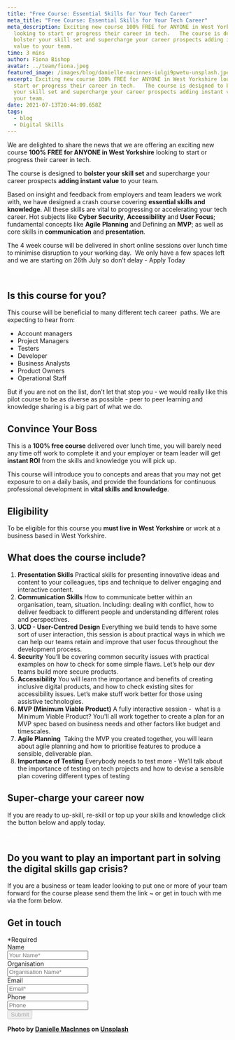```yaml
---
title: "Free Course: Essential Skills for Your Tech Career"
meta_title: "Free Course: Essential Skills for Your Tech Career"
meta_description: Exciting new course 100% FREE for ANYONE in West Yorkshire
  looking to start or progress their career in tech.   The course is designed to
  bolster your skill set and supercharge your career prospects adding instant
  value to your team.
time: 3 mins
author: Fiona Bishop
avatar: ../team/fiona.jpeg
featured_image: /images/blog/danielle-macinnes-iulgi9pwetu-unsplash.jpeg
excerpt: Exciting new course 100% FREE for ANYONE in West Yorkshire looking to
  start or progress their career in tech.   The course is designed to bolster
  your skill set and supercharge your career prospects adding instant value to
  your team.
date: 2021-07-13T20:44:09.658Z
tags:
  - blog
  - Digital Skills
---
```

We are delighted to share the news that we are offering an exciting new course **100% FREE for ANYONE in West Yorkshire** looking to start or progress their career in tech. 

The course is designed to **bolster your skill set** and supercharge your career prospects **adding instant value** to your team.

Based on insight and feedback from employers and team leaders we work with, we have designed a crash course covering **essential skills and knowledge**. All these skills are vital to progressing or accelerating your tech career. Hot subjects like **Cyber Security**, **Accessibility** and **User Focus**; fundamental concepts like **Agile** **Planning** and Defining an **MVP**; as well as core skills in **communication** and **presentation**.

The 4 week course will be delivered in short online sessions over lunch time to minimise disruption to your working day.  We only have a few spaces left and we are starting on 26th July so don’t delay - Apply Today

<a href="http://applyntc.thecodersguild.org.uk/" class="mt-auto inline-block py-2 px-4 bg-blue-200 text-white text-md font-bold font-heading rounded text-white" style="color: white">APPLY NOW <i class="align-middle ml-2 text-white fas fa-angle-right text-md leading-md" aria-hidden="true"></i></a>

## Is this course for you?

This course will be beneficial to many different tech career  paths. We are expecting to hear from:

* Account managers
* Project Managers
* Testers
* Developer
* Business Analysts
* Product Owners
* Operational Staff

But if you are not on the list, don’t let that stop you - we would really like this pilot course to be as diverse as possible - peer to peer learning and knowledge sharing is a big part of what we do.

## Convince Your Boss

This is a **100% free course** delivered over lunch time, you will barely need any time off work to complete it and your employer or team leader will get **instant ROI** from the skills and knowledge you will pick up.

This course will introduce you to concepts and areas that you may not get exposure to on a daily basis, and provide the foundations for continuous professional development in **vital skills and knowledge**. 

## Eligibility

To be eligible for this course you **must live in West Yorkshire** or work at a business based in West Yorkshire. 

## What does the course include?

1. **Presentation Skills**
   Practical skills for presenting innovative ideas and content to your colleagues, tips and technique to deliver engaging and interactive content.
2. **Communication Skills**
   How to communicate better within an organisation, team, situation. Including: dealing with conflict, how to deliver feedback to different people and understanding different roles and perspectives.
3. **UCD - User-Centred Design**
   Everything we build tends to have some sort of user interaction, this session is about practical ways in which we can help our teams retain and improve that user focus throughout the development process.
4. **Security**
   You’ll be covering common security issues with practical examples on how to check for some simple flaws. Let’s help our dev teams build more secure products.
5. **Accessibility**
   You will learn the importance and benefits of creating inclusive digital products, and how to check existing sites for accessibility issues. Let’s make stuff work better for those using assistive technologies.
6. **MVP (Minimum Viable Product)**
   A fully interactive session -  what is a Minimum Viable Product? You'll all work together to create a plan for an MVP spec based on business needs and other factors like budget and timescales.
7. **Agile Planning** 
   Taking the MVP you created together, you will learn about agile planning and how to prioritise features to produce a sensible, deliverable plan. 
8. **Importance of Testing**
   Everybody needs to test more - We’ll talk about the importance of testing on tech projects and how to devise a sensible plan covering different types of testing

## Super-charge your career now

If you are ready to up-skill, re-skill or top up your skills and knowledge click the button below and apply today.

<a href="http://applyntc.thecodersguild.org.uk/" class="mt-auto inline-block py-2 px-4 bg-blue-200 text-white text-md font-bold font-heading rounded text-white" style="color: white">APPLY NOW <i class="align-middle ml-2 text-white fas fa-angle-right text-md leading-md" aria-hidden="true"></i></a>

## Do you want to play an important part in solving the digital skills gap crisis?

If you are a business or team leader looking to put one or more of your team forward for the course please send them the link ~ or get in touch with me via the form below.

<div class="overflow-hidden md:max-w-xs md:mx-auto" id="pledge">
  <div>
    <h2 class="leading-3xl text-2xl">Get in touch</h2>
  </div>
  <form  method="POST" action="https://formspree.io/f/mzbkjqly" id="contact-form" class="relative">
    <div class="required-pop-up absolute text-red-100 w-full text-xs leading-xs text-right mb-2 hidden">*Required</div>
    <div>
      <div class="mb-4">
        <label for="full_name" class="sr-only">Name</label>
        <div class="relative">
          <input id="name" name="name" type="text" class="form-input-field rounded block w-full py-2 px-3 border-1 placeholder-black required" placeholder="Your Name*" maxlength="50" required/>
        </div>
      </div>
      <div class="mb-4">
        <label for="org"  class="sr-only">Organisation</label>
        <div class="relative">
          <input id="org" name="org" type="text" class="form-input-field rounded block w-full py-2 px-3 border-1 placeholder-black required" placeholder="Organisation Name*" maxlength="80" />
        </div>
      </div>
      <div class="mb-4">
        <label for="email" class="sr-only">Email</label>
        <div class="relative">
          <input name="_replyto" id="email" type="email" class="form-input-field rounded block w-full py-2 px-3 border-1 placeholder-black required" placeholder="Email*" maxlength="50" data-regex="\S+@\S+\.\S+" data-valid="false" required />
          <span class="form-error text-xs leading-xs text-red-100" data-message="Please check if provided email is correct" aria-hidden="true" role="alert"></span>
        </div>
      </div>
      <div class="mb-4">
        <label for="phone" class="sr-only">Phone</label>
        <div class="relative">
          <input id="phone" class="form-input-field rounded block w-full py-2 px-3 border-1 placeholder-black" maxlength="14" placeholder="Phone" />
        </div>
      </div>
    <div>
      <button type="submit" id="submit" class="contact-btn rounded font-heading font-bold w-full block py-2 px-6 border border-transparent text-white bg-blue-200 hover:bg-blue-100 focus:bg-blue-100 active:bg-blue-100 transition duration-150 ease-in-out" disabled>
        Submit
      </button>
    </div>
  </form>
</div>

**Photo by [Danielle MacInnes](https://unsplash.com/@dsmacinnes?utm_source=unsplash&utm_medium=referral&utm_content=creditCopyText) on [Unsplash](https://unsplash.com/s/photos/career?utm_source=unsplash&utm_medium=referral&utm_content=creditCopyText)**